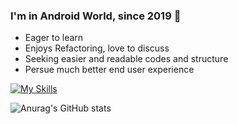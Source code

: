 ### I'm in Android World, since 2019 👋

- Eager to learn
- Enjoys Refactoring, love to discuss
- Seeking easier and readable codes and structure
- Persue much better end user experience

[![My Skills](https://skillicons.dev/icons?i=kotlin,androidstudio,firebase,bash,reactivex,figma,githubactions&theme=dark)](https://skillicons.dev)

![Anurag's GitHub stats](https://github-readme-stats.vercel.app/api?username=victory316&show_icons=true&theme=transparent)
